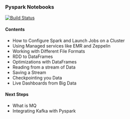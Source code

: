 ### Pyspark Notebooks
[![Build Status](https://travis-ci.org/joemccann/dillinger.svg?branch=master)](https://travis-ci.org/joemccann/dillinger)

#### Contents

- How to Configure Spark and Launch Jobs on a Cluster
- Using Managed services like EMR and Zeppelin
- Working with Different File Formats
- RDD to DataFrames
- Optimizations with DataFrames
- Reading from a stream of Data
- Saving a Stream
- Checkpointing you Data
- Live Dashboards from Big Data

#### Next Steps

- What is MQ
- Integrating Kafka with Pyspark
